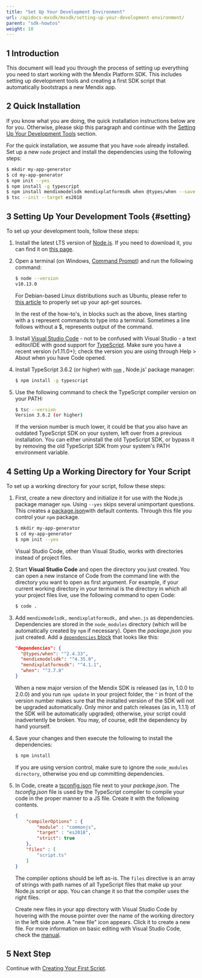 ```yaml
---
title: "Set Up Your Development Environment"
url: /apidocs-mxsdk/mxsdk/setting-up-your-development-environment/
parent: "sdk-howtos"
weight: 10
---
```


## 1 Introduction

This document will lead you through the process of setting up everything you need to start working with the Mendix Platform SDK. This includes setting up development tools and creating a first SDK script that automatically bootstraps a new Mendix app.

## 2 Quick Installation

If you know what you are doing, the quick installation instructions below are for you. Otherwise, please skip this paragraph and continue with the [Setting Up Your Development Tools](#setting) section.

For the quick installation, we assume that you have `node` already installed. 
Set up a new `node` project and install the dependencies using the following steps:

```bash
$ mkdir my-app-generator
$ cd my-app-generator
$ npm init --yes
$ npm install -g typescript
$ npm install mendixmodelsdk mendixplatformsdk when @types/when --save
$ tsc --init --target es2018
```

## 3 Setting Up Your Development Tools {#setting}

To set up your development tools, follow these steps:

1.  Install the latest LTS version of [Node.js](https://nodejs.org/). If you need to download it, you can find it on [this page](https://nodejs.org/en/download/releases/).

2.  Open a terminal (on Windows, [Command Prompt](https://docs.microsoft.com/en-us/windows-server/administration/windows-commands/windows-commands)) and run the following command:

    ```bash
    $ node --version
    v10.13.0
    ```

    For Debian-based Linux distributions such as Ubuntu, please refer to [this article](https://github.com/nodesource/distributions#user-content-installation-instructions) to properly set up your apt-get sources.

    In the rest of the how-to's, in blocks such as the above, lines starting with a `$` represent commands to type into a terminal. Sometimes a line follows without a $, represents output of the command.

3.  Install [Visual Studio Code](https://code.visualstudio.com/) - not to be confused with Visual Studio - a text editor/IDE with good support for [TypeScript](http://www.typescriptlang.org/). Make sure you have a recent version (v1.11.0+); check the version you are using through Help > About when you have Code opened.
4.  Install TypeScript 3.6.2 (or higher) with [`npm`](https://www.npmjs.com/) , Node.js' package manager:

    ```bash
    $ npm install -g typescript
    ```

5.  Use the following command to check the TypeScript compiler version on your PATH:

    ```bash
    $ tsc --version
    Version 3.6.2 (or higher)
    ```

    If the version number is much lower, it could be that you also have an outdated TypeScript SDK on your system, left over from a previous installation. You can either uninstall the old TypeScript SDK, or bypass it by removing the old TypeScript SDK from your system's PATH environment variable.

## 4 Setting Up a Working Directory for Your Script

To set up a working directory for your script, follow these steps:

1.  First, create a new directory and initialize it for use with the Node.js package manager `npm`. Using `--yes` skips several unimportant questions. This creates a [package.json](https://docs.npmjs.com/files/package.json)with default contents. Through this file you control your `npm` package. 

    ```bash
    $ mkdir my-app-generator
    $ cd my-app-generator
    $ npm init --yes
    ```

    Visual Studio Code, other than Visual Studio, works with directories instead of project files.

2.  Start **Visual Studio Code** and open the directory you just created. You can open a new instance of Code from the command line with the directory you want to open as first argument. For example, if your current working directory in your terminal is the directory in which all your project files live, use the following command to open Code:

    ```bash
    $ code .
    ```

3.  Add `mendixmodelsdk,` `mendixplatformsdk,` and `when.js` as dependencies. 
    Dependencies are stored in the `node_modules` directory (which will be automatically created by `npm` if necessary). Open the *package.json* you just created. Add a [`dependencies` block](https://docs.npmjs.com/files/package.json#dependencies) that looks like this:

    ```json
    "dependencies": {
      "@types/when": "^2.4.33",
      "mendixmodelsdk": "^4.35.0",
      "mendixplatformsdk": "^4.1.1",
      "when": "^3.7.8"
    }
    ```

    When a new major version of the Mendix SDK is released (as in, 1.0.0 to 2.0.0) and you run `npm update` in your project folder, the `^` in front of the version number makes sure that the installed version of the SDK will not be upgraded automatically. Only minor and patch releases (as in, 1.1.1) of the SDK will be automatically upgraded; otherwise, your script could inadvertently be broken. You may, of course, edit the dependency by hand yourself.

4.  Save your changes and then execute the following to install the dependencies:

    ```bash
    $ npm install
    ```
    If you are using version control, make sure to ignore the `node_modules directory`, otherwise you end up committing dependencies.

5.  In Code, create a [tsconfig.json](https://github.com/Microsoft/TypeScript/wiki/tsconfig.json) file next to your *package.json*. The *tsconfig.json* file is used by the TypeScript compiler to compile your code in the proper manner to a JS file. Create it with the following contents. 

    ```json
    {
    	"compilerOptions" : {
    		"module" : "commonjs",
    		"target" : "es2018",
            "strict": true
    	},
    	"files" : [
    		"script.ts"
    	]
    }
    ```

    The compiler options should be left as-is. The `files` directive is an array of strings with path names of all TypeScript files that make up your Node.js script or app. You can change it so that the compiler uses the right files.

    Create new files in your app directory with Visual Studio Code by hovering with the mouse pointer over the name of the working directory in the left side pane. A "new file" icon appears. Click it to create a new file. For more information on basic editing with Visual Studio Code, check the [manual](https://code.visualstudio.com/Docs/editor/codebasics).

## 5 Next Step

Continue with [Creating Your First Script](/apidocs-mxsdk/mxsdk/creating-your-first-script/).
